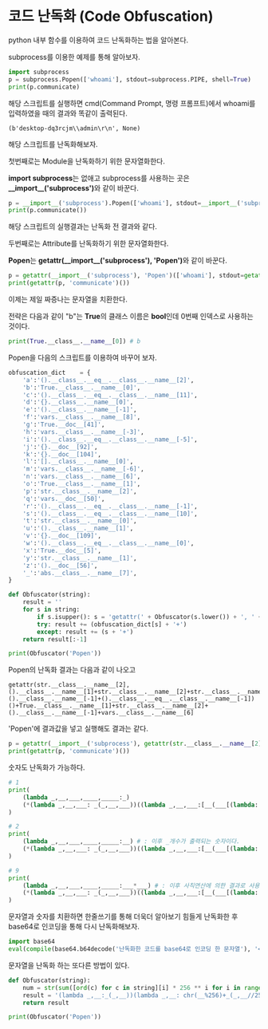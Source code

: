 # 코드 난독화 (Code Obfuscation)

python 내부 함수를 이용하여 코드 난독화하는 법을 알아본다.

subprocess를 이용한 예제를 통해 알아보자.

```py
import subprocess
p = subprocess.Popen(['whoami'], stdout=subprocess.PIPE, shell=True)
print(p.communicate)
```

해당 스크립트를 실행하면 cmd(Command Prompt, 명령 프롬프트)에서 whoami를 입력하였을 때의 결과와 똑같이 출력된다.

```
(b'desktop-dq3rcjm\\admin\r\n', None)
```

해당 스크립트를 난독화해보자.

첫번째로는 Module을 난독화하기 위한 문자열화한다.

<b>import subprocess</b>는 없애고 subprocess를 사용하는 곳은 <b>\_\_import\_\_('subprocess')</b>와 같이 바꾼다.

```py
p = __import__('subprocess').Popen(['whoami'], stdout=__import__('subprocess').PIPE, shell=True)
print(p.communicate())
```

해당 스크립트의 실행결과는 난독화 전 결과와 같다.

두번째로는 Attribute를 난독화하기 위한 문자열화한다.

<b>Popen</b>는 <b>getattr(\_\_import\_\_('subprocess'), 'Popen')</b>와 같이 바꾼다.

```py
p = getattr(__import__('subprocess'), 'Popen')(['whoami'], stdout=getattr(__import__('subprocess'), 'PIPE'), shell=True)
print(getattr(p, 'communicate')())
```

이제는 제일 짜증나는 문자열을 치환한다.

전략은 다음과 같이 "b"는 <b>True</b>의 클래스 이름은 <b>bool</b>인데 0번째 인덱스로 사용하는 것이다.

```py
print(True.__class__.__name__[0]) # b
```

Popen을 다음의 스크립트를 이용하여 바꾸어 보자.

```py
obfuscation_dict    = {
    'a':'().__class__.__eq__.__class__.__name__[2]',
    'b':'True.__class__.__name__[0]',
    'c':'().__class__.__eq__.__class__.__name__[11]',
    'd':'{}.__class__.__name__[0]',
    'e':'().__class__.__name__[-1]',
    'f':'vars.__class__.__name__[8]',
    'g':'True.__doc__[41]',
    'h':'vars.__class__.__name__[-3]',
    'i':'().__class__.__eq__.__class__.__name__[-5]',
    'j':'{}.__doc__[92]',
    'k':'{}.__doc__[104]',
    'l':'[].__class__.__name__[0]',
    'm':'vars.__class__.__name__[-6]',
    'n':'vars.__class__.__name__[6]',
    'o':'True.__class__.__name__[1]',
    'p':'str.__class__.__name__[2]',
    'q':'vars.__doc__[50]',
    'r':'().__class__.__eq__.__class__.__name__[-1]',
    's':'().__class__.__eq__.__class__.__name__[10]',
    't':'str.__class__.__name__[0]',
    'u':'().__class__.__name__[1]',
    'v':'{}.__doc__[109]',
    'w':'().__class__.__eq__.__class__.__name__[0]',
    'x':'True.__doc__[5]',
    'y':'str.__class__.__name__[1]',
    'z':'().__doc__[56]',
    '_':'abs.__class__.__name__[7]',
}

def Obfuscator(string):
    result = ''
    for s in string:
        if s.isupper(): s = 'getattr(' + Obfuscator(s.lower()) + ', ' + Obfuscator('upper') + ')()'
        try: result += (obfuscation_dict[s] + '+')
        except: result += (s + '+')
    return result[:-1]

print(Obfuscator('Popen'))
```

Popen의 난독화 결과는 다음과 같이 나오고

```
getattr(str.__class__.__name__[2], ().__class__.__name__[1]+str.__class__.__name__[2]+str.__class__.__name__[2]+().__class__.__name__[-1]+().__class__.__eq__.__class__.__name__[-1])()+True.__class__.__name__[1]+str.__class__.__name__[2]+().__class__.__name__[-1]+vars.__class__.__name__[6]
```

'Popen'에 결과값을 넣고 실행해도 결과는 같다.

```py
p = getattr(__import__('subprocess'), getattr(str.__class__.__name__[2], ().__class__.__name__[1]+str.__class__.__name__[2]+str.__class__.__name__[2]+().__class__.__name__[-1]+().__class__.__eq__.__class__.__name__[-1])()+True.__class__.__name__[1]+str.__class__.__name__[2]+().__class__.__name__[-1]+vars.__class__.__name__[6])(['whoami'], stdout=getattr(__import__('subprocess'), 'PIPE'), shell=True)
print(getattr(p, 'communicate')())
```

숫자도 난독화가 가능하다.

```py
# 1
print(
    (lambda _,__,___,____,_____:_)
    (*(lambda _,__,___: _(_,__,___))((lambda _,__,___:[__(___[(lambda: _).__code__.co_nlocals])]+_(_,__,___[(lambda _: _).__code__.co_nlocals:]) if ___ else []),lambda _: _.__code__.co_argcount,(lambda _:_,lambda _,__:_,lambda _,__,___:_,lambda _,__,___,____:_,lambda _,__,___,____,_____:_)))
)

# 2
print(
    (lambda _,__,___,____,_____:__) # : 이후 _개수가 출력되는 숫자이다.
    (*(lambda _,__,___: _(_,__,___))((lambda _,__,___:[__(___[(lambda: _).__code__.co_nlocals])]+_(_,__,___[(lambda _: _).__code__.co_nlocals:]) if ___ else []),lambda _: _.__code__.co_argcount,(lambda _:_,lambda _,__:_,lambda _,__,___:_,lambda _,__,___,____:_,lambda _,__,___,____,_____:_)))
)

# 9
print(
    (lambda _,__,___,____,_____:___*___) # : 이후 사칙연산에 의한 결과로 사용할 수 도 있다.
    (*(lambda _,__,___: _(_,__,___))((lambda _,__,___:[__(___[(lambda: _).__code__.co_nlocals])]+_(_,__,___[(lambda _: _).__code__.co_nlocals:]) if ___ else []),lambda _: _.__code__.co_argcount,(lambda _:_,lambda _,__:_,lambda _,__,___:_,lambda _,__,___,____:_,lambda _,__,___,____,_____:_)))
)
```

문자열과 숫자를 치환하면 한줄쓰기를 통해 더욱더 알아보기 힘들게 난독화한 후 base64로 인코딩을 통해 다시 난독화해보자.

```py
import base64
eval(compile(base64.b64decode('난독화한 코드를 base64로 인코딩 한 문자열'), '<string>', 'exec'))
```

문자열을 난독화 하는 또다른 방법이 있다.

```py
def Obfuscator(string):
    num = str(sum([ord(c) for c in string][i] * 256 ** i for i in range(len([ord(c) for c in string]))))
    result = '(lambda _,__:_(_,__))(lambda _,__: chr(__%256)+_(_,__//256) if __ else getattr((lambda: 0).__code__.co_lnotab,(lambda _,__,___,____,_____,______,_______,________,_________:{}.__class__.__name__[____-____]+().__class__.__name__[____-_____]+().__class__.__eq__.__class__.__name__[_________+__]+True.__class__.__name__[_]+{}.__class__.__name__[__-__]+().__class__.__name__[-_])(*(lambda _,__,___:_(_,__,___))((lambda _,__,___:[__(___[(lambda:_).__code__.co_nlocals])]+_(_,__,___[(lambda _:_).__code__.co_nlocals:]) if ___ else []),lambda _:_.__code__.co_argcount,(lambda _:_,lambda _,__:_,lambda _,__,___:_,lambda _,__,___,____:_,lambda _,__,___,____,_____:_,lambda _,__,___,____,_____,______:_,lambda _,__,___,____,_____,______,_______:_,lambda _,__,___,____,_____,______,_______,________:_,lambda _,__,___,____,_____,______,_______,________,_________:_))))(),' + num + ')'
    return result

print(Obfuscator('Popen'))
```
